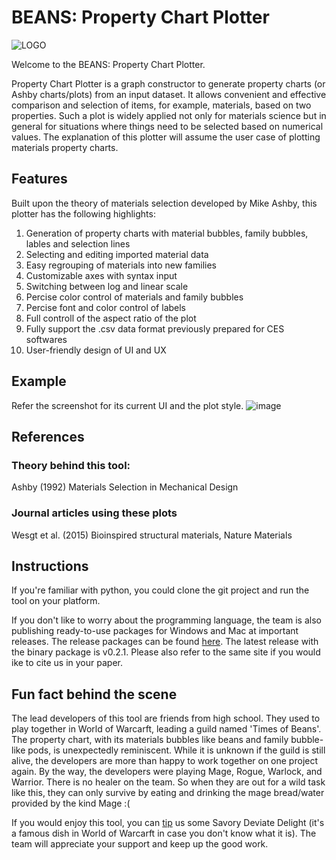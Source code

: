 # BEANS: Property Chart Plotter

![LOGO](https://user-images.githubusercontent.com/48959790/194729624-0b88c702-fdd5-4826-a078-6df04f94309d.png)

Welcome to the BEANS: Property Chart Plotter.

Property Chart Plotter is a graph constructor to generate property charts (or Ashby charts/plots) from an input dataset. It allows convenient and effective comparison and selection of items, for example, materials, based on two properties. Such a plot is widely applied not only for materials science but in general for situations where things need to be selected based on numerical values. The explanation of this plotter will assume the user case of plotting materials property charts.


## Features
Built upon the theory of materials selection developed by Mike Ashby, this plotter has the following highlights:
1. Generation of property charts with material bubbles, family bubbles, lables and selection lines
2. Selecting and editing imported material data
3. Easy regrouping of materials into new families
4. Customizable axes with syntax input
5. Switching between log and linear scale
6. Percise color control of materials and family bubbles
7. Percise font and color control of labels
8. Full controll of the aspect ratio of the plot
9. Fully support the .csv data format previously prepared for CES softwares
10. User-friendly design of UI and UX

## Example
Refer the screenshot for its current UI and the plot style.
![image](https://user-images.githubusercontent.com/47532644/194804256-0ef97358-acb1-473a-b2ed-c51220c19794.png)


## References
### Theory behind this tool:

Ashby (1992) Materials Selection in Mechanical Design

### Journal articles using these plots
Wesgt et al. (2015) Bioinspired structural materials, Nature Materials


## Instructions
If you're familiar with python, you could clone the git project and run the tool on your platform.

If you don't like to worry about the programming language, the team is also publishing ready-to-use packages for Windows and Mac at important releases. The release packages can be found [here](https://zenodo.org/record/7182691#.Y0S8DXb0lD8). The latest release with the binary package is v0.2.1. Please also refer to the same site if you would ike to cite us in your paper.

## Fun fact behind the scene

The lead developers of this tool are friends from high school. They used to play together in World of Warcarft, leading a guild named 'Times of Beans'. The property chart, with its materials bubbles like beans and family bubble-like pods, is unexpectedly reminiscent. While it is unknown if the guild is still alive, the developers are more than happy to work together on one project again. By the way, the developers were playing Mage, Rogue, Warlock, and Warrior. There is no healer on the team. So when they are out for a wild task like this, they can only survive by eating and drinking the mage bread/water provided by the kind Mage :(

If you would enjoy this tool, you can [tip](https://www.paypal.com/donate/?business=UTH9TVWVJE93G&no_recurring=1&item_name=Support+the+TOB+team+to+move+on.&currency_code=USD) us some Savory Deviate Delight (it's a famous dish in World of Warcarft in case you don't know what it is). The team will appreciate your support and keep up the good work.



